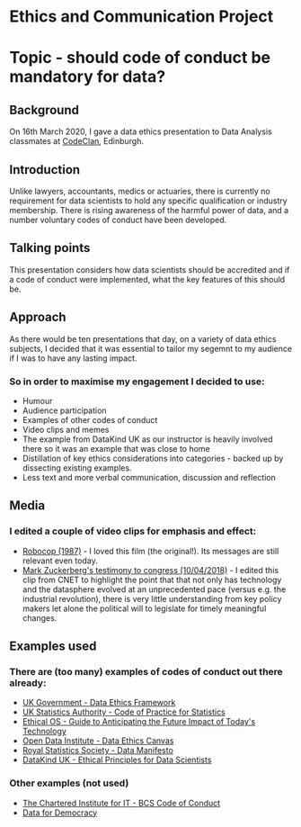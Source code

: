 # Ethics and Communication Project


# Topic - should code of conduct be mandatory for data?


## Background
On 16th March 2020, I gave a data ethics presentation to Data Analysis classmates at [CodeClan](https://codeclan.com/courses/data-courses/), Edinburgh.


## Introduction
Unlike lawyers, accountants, medics or actuaries, there is currently no requirement for data scientists to hold any specific qualification or industry membership. There is rising awareness of the harmful power of data, and a number voluntary codes of conduct have been developed.


## Talking points
This presentation considers how data scientists should be accredited and if a code of conduct were implemented, what the key features of this should be.

## Approach
As there would be ten presentations that day, on a variety of data ethics subjects, I decided that it was essential to tailor my segemnt to my audience if I was to have any lasting impact.  

### So in order to maximise my engagement I decided to use:
* Humour
* Audience participation
* Examples of other codes of conduct
* Video clips and memes
* The example from DataKind UK as our instructor is heavily involved there so it was an example that was close to home
* Distillation of key ethics considerations into categories - backed up by dissecting existing examples.
* Less text and more verbal communication, discussion and reflection

## Media

### I edited a couple of video clips for emphasis and effect:
* [Robocop (1987)](media/Robocop.mp4) - I loved this film (the original!).  Its messages are still relevant even today.   
* [Mark Zuckerberg's testimony to congress (10/04/2018)](media/Marcus.mp4) - I edited this clip from CNET to highlight the point that that not only has technology and the datasphere evolved at an unprecedented pace (versus e.g. the industrial revolution), there is very little understanding from key policy makers let alone the political will to legislate for timely meaningful changes.


## Examples used

### There are (too many) examples of codes of conduct out there already:
* [UK Government - Data Ethics Framework](https://www.gov.uk/government/publications/data-ethics-framework#how-to-use-the-data-ethics-framework)
* [UK Statistics Authority - Code of Practice for Statistics](https://code.statisticsauthority.gov.uk)
* [Ethical OS	- Guide to Anticipating the Future Impact of Today's Technology](https://ethicalos.org/wp-content/uploads/2018/08/Ethical-OS-Toolkit-2.pdf)
* [Open Data Institute - Data Ethics Canvas](https://theodi.org/topic/data-ethics-personal-data-and-privacy/)
* [Royal Statistics Society - Data Manifesto](https://rss.org.uk/RSS/media/File-library/Policy/2019/9522-RSS-Data-Manifesto.pdf)
* [DataKind UK - Ethical Principles for Data Scientists](https://www.datakind.org/blog/doing-data-for-good-right)

### Other examples (not used)
* [The Chartered Institute for IT - BCS Code of Conduct](https://www.bcs.org/membership/become-a-member/bcs-code-of-conduct/)
* [Data for Democracy](https://www.datafordemocracy.org)
